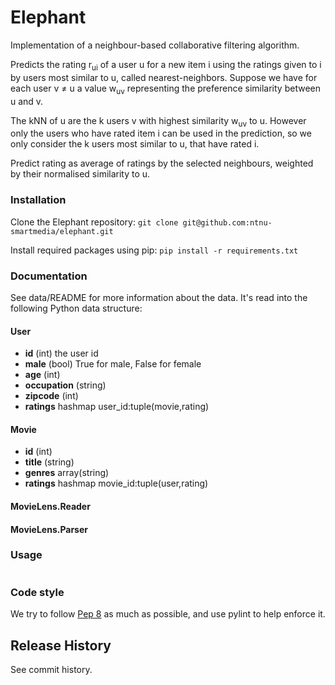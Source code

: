 # Elephant

Implementation of a neighbour-based collaborative filtering algorithm.

Predicts the rating r<sub>ui</sub> of a user u for a new item i using the ratings given to i by users most similar to u, called nearest-neighbors. Suppose we have for each user v ≠ u a value w<sub>uv</sub> representing the preference similarity between u and v.


The kNN of u are the k users v with highest similarity w<sub>uv</sub> to u. However only the users who have rated item i can be used in the prediction, so we only consider the k users most similar to u, that have rated i.

Predict rating as average of ratings by the selected neighbours, weighted by their normalised similarity to u.



### Installation

Clone the Elephant repository:
`git clone git@github.com:ntnu-smartmedia/elephant.git`

Install required packages using pip:
`pip install -r requirements.txt`

### Documentation

See data/README for more information about the data. It's read into the following Python data structure:

#### User
* **id** (int) the user id
* **male** (bool) True for male, False for female
* **age** (int)
* **occupation** (string)
* **zipcode** (int)
* **ratings** hashmap user_id:tuple(movie,rating)

#### Movie
* **id** (int)
* **title** (string)
* **genres** array(string)
* **ratings** hashmap movie_id:tuple(user,rating)


#### MovieLens.Reader

#### MovieLens.Parser



### Usage

```

```

### Code style
We try to follow [Pep 8](http://www.python.org/dev/peps/pep-0008/) as much as possible, and use pylint to help enforce it.

## Release History
See commit history.
